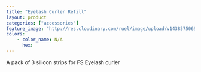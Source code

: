```yaml
---
title: "Eyelash Curler Refill"
layout: product
categories: ["accessories"]
feature_image: "http://res.cloudinary.com/ruel/image/upload/v1438575069/fs/Eyelash_Curler_refill_PB246489.jpg"
colors:
    - color_name: N/A
      hex: 
---
```

A pack of 3 silicon strips for FS Eyelash curler